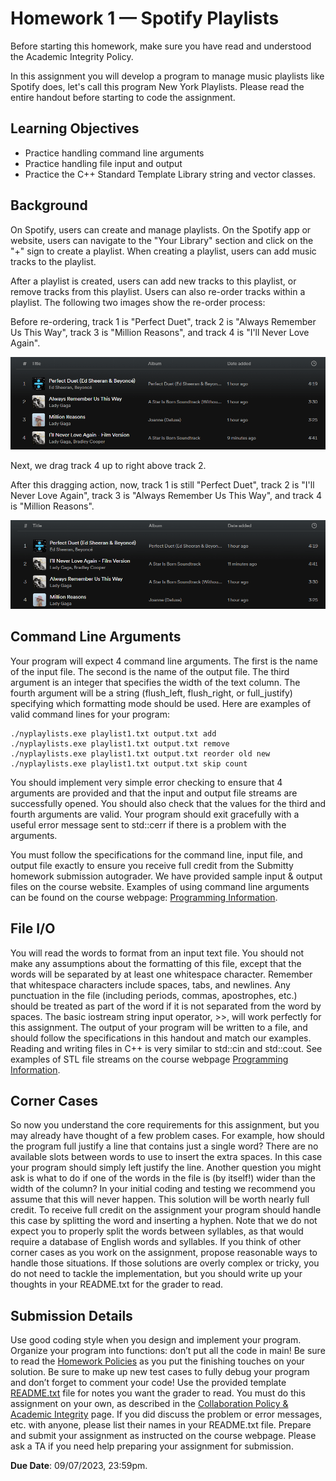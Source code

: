 # Homework 1 — Spotify Playlists

Before starting this homework, make sure you have read and understood the Academic Integrity Policy.

In this assignment you will develop a program to manage music playlists like Spotify does, let's call this program New York Playlists. Please read the entire handout before starting to code the assignment. 

## Learning Objectives

- Practice handling command line arguments
- Practice handling file input and output
- Practice the C++ Standard Template Library string and vector classes. 

## Background

On Spotify, users can create and manage playlists. On the Spotify app or website, users can navigate to the "Your Library" section and click on the "+" sign to create a playlist. When creating a playlist, users can add music tracks to the playlist.

After a playlist is created, users can add new tracks to this playlist, or remove tracks from this playlist. Users can also re-order tracks within a playlist. The following two images show the re-order process:

Before re-ordering, track 1 is "Perfect Duet", track 2 is "Always Remember Us This Way", track 3 is "Million Reasons", and track 4 is "I'll Never Love Again".

![alt text](images/before_reorder.png "Spotify before re-order")

Next, we drag track 4 up to right above track 2.

After this dragging action, now, track 1 is still "Perfect Duet", track 2 is "I'll Never Love Again", track 3 is "Always Remember Us This Way", and track 4 is "Million Reasons".

![alt text](images/after_reorder.png "Spotify after re-order")

## Command Line Arguments

Your program will expect 4 command line arguments. The first is the name of the input file. The second is
the name of the output file. The third argument is an integer that specifies the width of the text column. The
fourth argument will be a string (flush_left, flush_right, or full_justify) specifying which formatting
mode should be used. Here are examples of valid command lines for your program:

```console
./nyplaylists.exe playlist1.txt output.txt add
./nyplaylists.exe playlist1.txt output.txt remove
./nyplaylists.exe playlist1.txt output.txt reorder old new
./nyplaylists.exe playlist1.txt output.txt skip count
```

You should implement very simple error checking to ensure that 4 arguments are provided and that the
input and output file streams are successfully opened. You should also check that the values for the third
and fourth arguments are valid. Your program should exit gracefully with a useful error message sent to
std::cerr if there is a problem with the arguments.

You must follow the specifications for the command line, input file, and output file exactly to ensure you
receive full credit from the Submitty homework submission autograder. We have provided sample input &
output files on the course website. Examples of using command line arguments can be found on the course
webpage: [Programming Information](https://www.cs.rpi.edu/academics/courses/fall23/csci1200/programming_information.php).

## File I/O

You will read the words to format from an input text file. You should not make any assumptions about the
formatting of this file, except that the words will be separated by at least one whitespace character. Remember
that whitespace characters include spaces, tabs, and newlines. Any punctuation in the file (including periods,
commas, apostrophes, etc.) should be treated as part of the word if it is not separated from the word by
spaces. The basic iostream string input operator, >>, will work perfectly for this assignment. The output of
your program will be written to a file, and should follow the specifications in this handout and match our
examples. Reading and writing files in C++ is very similar to std::cin and std::cout. See examples of
STL file streams on the course webpage [Programming Information](https://www.cs.rpi.edu/academics/courses/fall23/csci1200/programming_information.php).

## Corner Cases

So now you understand the core requirements for this assignment, but you may already have thought of a
few problem cases. For example, how should the program full justify a line that contains just a single word?
There are no available slots between words to use to insert the extra spaces. In this case your program
should simply left justify the line. Another question you might ask is what to do if one of the words in the
file is (by itself!) wider than the width of the column? In your initial coding and testing we recommend you
assume that this will never happen. This solution will be worth nearly full credit. To receive full credit on
the assignment your program should handle this case by splitting the word and inserting a hyphen. Note
that we do not expect you to properly split the words between syllables, as that would require a database
of English words and syllables. If you think of other corner cases as you work on the assignment, propose
reasonable ways to handle those situations. If those solutions are overly complex or tricky, you do not need
to tackle the implementation, but you should write up your thoughts in your README.txt for the grader
to read.

## Submission Details

Use good coding style when you design and implement your program. Organize your program into functions:
don’t put all the code in main! Be sure to read the [Homework Policies](https://www.cs.rpi.edu/academics/courses/fall23/csci1200/homework_policies.php) as you put the finishing touches on your solution. Be sure to make up new test cases to fully debug your program and don’t forget
to comment your code! Use the provided template [README.txt](./README.txt) file for notes you want the grader to read.
You must do this assignment on your own, as described in the [Collaboration Policy & Academic Integrity](https://www.cs.rpi.edu/academics/courses/fall23/csci1200/academic_integrity.php) page. If you did discuss the problem or error messages, etc. with anyone, please list their names in your
README.txt file. Prepare and submit your assignment as instructed on the course webpage. Please ask a TA
if you need help preparing your assignment for submission.

**Due Date**: 09/07/2023, 23:59pm.
